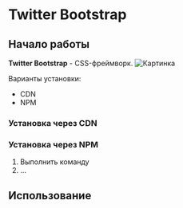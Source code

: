 # Twitter Bootstrap

## Начало работы
**Twitter Bootstrap** - CSS-фреймворк. ![Картинка](https://disk.yandex.ru/i/4DikCsAvgz_5XA)

Варианты установки:
* CDN
* NPM


### Установка через CDN

### Установка через NPM

1. Выполнить команду
1. ...

## Использование

